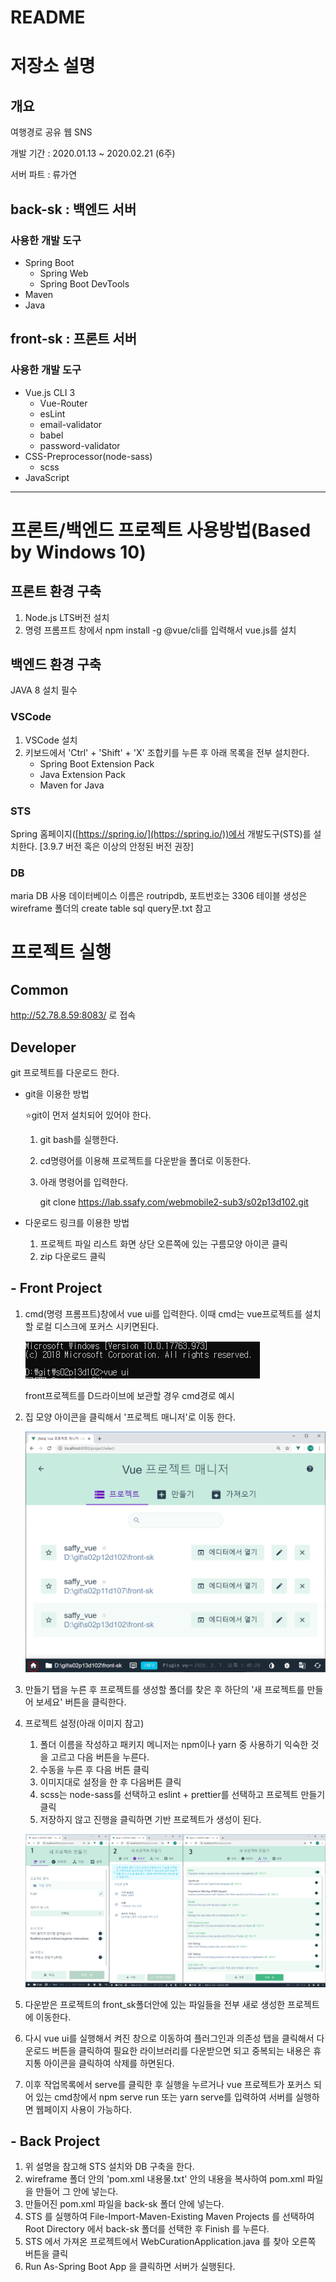 # README

# 저장소 설명

## 개요
여행경로 공유 웹 SNS

개발 기간 : 2020.01.13 ~ 2020.02.21 (6주)

서버 파트 : 류가연


## back-sk : 백엔드 서버

### 사용한 개발 도구

- Spring Boot
    - Spring Web
    - Spring Boot DevTools
- Maven
- Java

## front-sk : 프론트 서버

### 사용한 개발 도구

- Vue.js CLI 3
    - Vue-Router
    - esLint
    - email-validator
    - babel
    - password-validator
- CSS-Preprocessor(node-sass)
    - scss
- JavaScript

---

# 프론트/백엔드 프로젝트 사용방법(Based by Windows 10)

## 프론트 환경 구축

1. Node.js LTS버전 설치
2. 명령 프롬프트 창에서 npm install -g  @vue/cli를 입력해서 vue.js를 설치

## 백엔드 환경 구축

JAVA 8 설치 필수

### VSCode

1. VSCode 설치
2. 키보드에서 'Ctrl' + 'Shift' + 'X' 조합키를 누른 후 아래 목록을 전부 설치한다.
    - Spring Boot Extension Pack
    - Java Extension Pack
    - Maven for Java

### STS

Spring 홈페이지([https://spring.io/](https://spring.io/))에서 개발도구(STS)를 설치한다. [3.9.7 버전 혹은 이상의 안정된 버전 권장]

### DB

maria DB 사용
데이터베이스 이름은 routripdb, 포트번호는 3306
테이블 생성은 wireframe 폴더의 create table sql query문.txt 참고

# 프로젝트 실행

## Common

http://52.78.8.59:8083/ 로 접속

## Developer

git 프로젝트를 다운로드 한다.

- git을 이용한 방법

    ⭐git이 먼저 설치되어 있어야 한다.

    1. git bash를 실행한다.
    2. cd명령어를 이용해 프로젝트를 다운받을 폴더로 이동한다.
    3. 아래 명령어를 입력한다.

        git clone https://lab.ssafy.com/webmobile2-sub3/s02p13d102.git

- 다운로드 링크를 이용한 방법
    1. 프로젝트 파일 리스트 화면 상단 오른쪽에 있는 구름모양 아이콘 클릭
    2. zip 다운로드 클릭

## - Front Project

1. cmd(명령 프롬프트)창에서 vue ui를 입력한다. 이때 cmd는 vue프로젝트를 설치할 로컬 디스크에 포커스 시키면된다.

    ![readmeImg/Untitled.png](readmeImg/Untitled.png)

    front프로젝트를 D드라이브에 보관할 경우 cmd경로 예시

2. 집 모양 아이콘을 클릭해서 '프로젝트 매니저'로 이동 한다.

    ![readmeImg/Untitled%201.png](readmeImg/Untitled%201.png)

3. 만들기 탭을 누른 후 프로젝트를 생성할 폴더를 찾은 후 하단의 '새 프로젝트를 만들어 보세요' 버튼을 클릭한다.
4. 프로젝트 설정(아래 이미지 참고)
    1. 폴더 이름을 작성하고 패키지 메니저는 npm이나 yarn 중 사용하기 익숙한 것을 고르고 다음 버튼을 누른다.
    2. 수동을 누른 후 다음 버튼 클릭
    3. 이미지대로 설정을 한 후 다음버튼 클릭
    4. scss는 node-sass를 선택하고 eslint + prettier를 선택하고 프로젝트 만들기 클릭
    5. 저장하지 않고 진행을 클릭하면 기반 프로젝트가 생성이 된다.

    ![readmeImg/_-1.png](readmeImg/_-1.png)

5. 다운받은 프로젝트의 front_sk폴더안에 있는 파일들을 전부 새로 생성한 프로젝트에 이동한다.
6. 다시 vue ui를 실행해서 켜진 창으로 이동하여 플러그인과 의존성 탭을 클릭해서 다운로드 버튼을 클릭하여 필요한 라이브러리를 다운받으면 되고  중복되는 내용은 휴지통 아이콘을 클릭하여 삭제를 하면된다.
7. 이후 작업목록에서 serve를 클릭한 후 실행을 누르거나 vue 프로젝트가 포커스 되어 있는 cmd창에서 npm serve run 또는 yarn serve를 입력하여 서버를 실행하면 웹페이지 사용이 가능하다.

## - Back Project

1. 위 설명을 참고해 STS 설치와 DB 구축을 한다.
2. wireframe 폴더 안의 'pom.xml 내용물.txt' 안의 내용을 복사하여 pom.xml 파일을 만들어 그 안에 넣는다.
3. 만들어진 pom.xml 파일을 back-sk 폴더 안에 넣는다.
4. STS 를 실행하여 File-Import-Maven-Existing Maven Projects 를 선택하여 Root Directory 에서 back-sk 폴더를 선택한 후 Finish 를 누른다.
5. STS 에서 가져온 프로젝트에서 WebCurationApplication.java 를 찾아 오른쪽 버튼을 클릭
6. Run As-Spring Boot App 을 클릭하면 서버가 실행된다.